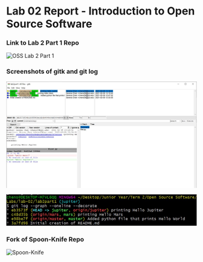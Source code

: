 # Lab 02 Report - Introduction to Open Source Software

### Link to Lab 2 Part 1 Repo
![OSS Lab 2 Part 1](https://github.com/SerenaChen1/oss-lab2-part1)

### Screenshots of gitk and git log
![gitk](images/gitk.jpg)

![git log](images/git_log.jpg)

### Fork of Spoon-Knife Repo
![Spoon-Knife](https://github.com/SerenaChen1/Spoon-Knife)